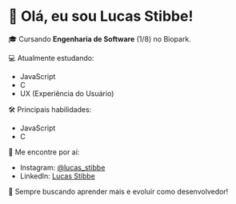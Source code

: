 # 👋 Olá, eu sou Lucas Stibbe!

🎓 Cursando **Engenharia de Software** (1/8) no Biopark.

💻 Atualmente estudando:
- JavaScript
- C
- UX (Experiência do Usuário)

🛠️ Principais habilidades:
- JavaScript
- C

📱 Me encontre por aí:
- Instagram: [@lucas_stibbe](https://www.instagram.com/lucas_stibbe)
- LinkedIn: [Lucas Stibbe](www.linkedin.com/in/lucas-stibbe-630788285)

🚀 Sempre buscando aprender mais e evoluir como desenvolvedor!
<!---
lucasstibbe/lucasstibbe is a ✨ special ✨ repository because its `README.md` (this file) appears on your GitHub profile.
You can click the Preview link to take a look at your changes.
--->
